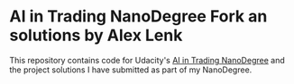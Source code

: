# AI in Trading NanoDegree Fork an solutions by Alex Lenk
This repository contains code for Udacity's [AI in Trading NanoDegree](https://www.udacity.com/course/nd880) and the project solutions I have submitted as part of my NanoDegree.
